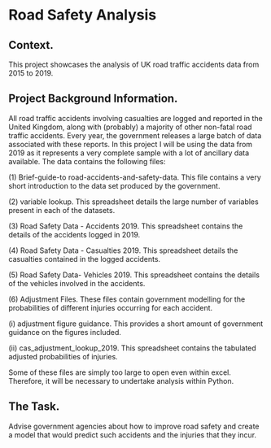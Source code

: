 # Road Safety Analysis

## Context.
This project showcases the analysis of UK road traffic accidents data from 2015 to 2019.

## Project Background Information.
All road traffic accidents involving casualties are logged and reported in the United Kingdom, along with (probably) a majority of other non-fatal road traffic accidents. Every year, the government releases a large batch of data associated with these reports. In this project I will be using the data
from 2019 as it represents a very complete sample with a lot of ancillary data available. The data contains the following files:

(1) Brief-guide-to road-accidents-and-safety-data. This file contains a very short introduction to the data set produced by the government.

(2) variable lookup. This spreadsheet details the large number of variables present in each of the datasets.

(3) Road Safety Data - Accidents 2019. This spreadsheet contains the details of the accidents logged in 2019.

(4) Road Safety Data - Casualties 2019. This spreadsheet details the casualties contained in the logged accidents.

(5) Road Safety Data- Vehicles 2019. This spreadsheet contains the details of the vehicles involved in the accidents.

(6) Adjustment Files. These files contain government modelling for the probabilities of different injuries occurring for each accident.

(i) adjustment figure guidance. This provides a short amount of government guidance on the figures included.

(ii) cas_adjustment_lookup_2019. This spreadsheet contains the tabulated adjusted probabilities of injuries.

Some of these files are simply too large to open even within excel. Therefore, it will be necessary to undertake analysis within Python.

## The Task.
Advise government agencies about how to improve road safety and create a model that would predict such accidents and the injuries that they incur.
